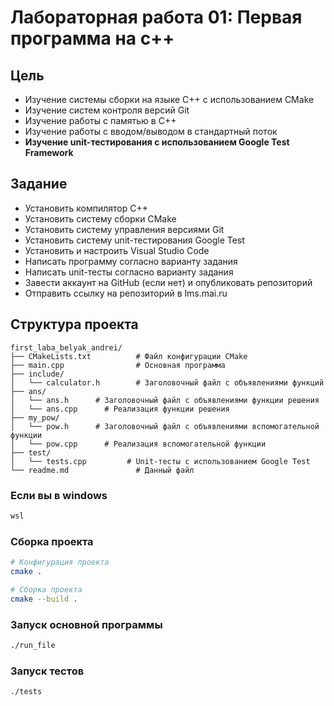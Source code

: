 # Лабораторная работа 01: Первая программа на c++

## Цель

* Изучение системы сборки на языке C++ с использованием CMake
* Изучение систем контроля версий Git
* Изучение работы с памятью в C++
* Изучение работы с вводом/выводом в стандартный поток
* **Изучение unit-тестирования с использованием Google Test Framework**

## Задание

* Установить компилятор C++
* Установить систему сборки CMake
* Установить систему управления версиями Git
* Установить систему unit-тестирования Google Test
* Установить и настроить Visual Studio Code
* Написать программу согласно варианту задания
* Написать unit-тесты согласно варианту задания
* Завести аккаунт на GitHub (если нет) и опубликовать репозиторий
* Отправить ссылку на репозиторий в lms.mai.ru

## Структура проекта

```
first_laba_belyak_andrei/
├── CMakeLists.txt          # Файл конфигурации CMake
├── main.cpp                # Основная программа
├── include/
│   └── calculator.h        # Заголовочный файл с объявлениями функций
├── ans/
│   └── ans.h      # Заголовочный файл с объявлениями функции решения
│   └── ans.cpp      # Реализация функции решения
├── my_pow/
│   └── pow.h      # Заголовочный файл с объявлениями вспомогательной функции
│   └── pow.cpp      # Реализация вспомогательной функции
├── test/
│   └── tests.cpp         # Unit-тесты с использованием Google Test
└── readme.md               # Данный файл
```
### Если вы в windows

```bash
wsl
```

### Сборка проекта

```bash
# Конфигурация проекта
cmake .

# Сборка проекта
cmake --build .
```

### Запуск основной программы

```bash
./run_file
```

### Запуск тестов

```bash
./tests
